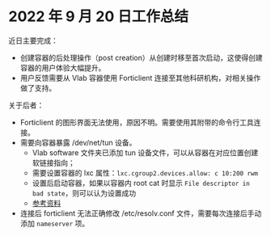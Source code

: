 # 2022 年 9 月 20 日工作总结

近日主要完成：

- 创建容器的后处理操作（post creation）从创建时移至首次启动，这使得创建容器的用户体验大幅提升。
- 用户反馈需要从 Vlab 容器使用 Forticlient 连接至其他科研机构，对相关操作做了支持。

关于后者：

- Forticlient 的图形界面无法使用，原因不明。需要使用其附带的命令行工具连接。
- 需要向容器暴露 /dev/net/tun 设备。
    - Vlab software 文件夹已添加 tun 设备文件，可以从容器在对应位置创建软链接指向；
    - 需要设置容器的 lxc 属性：`lxc.cgroup2.devices.allow: c 10:200 rwm`
    - 设置后启动容器，如果以容器内 root cat 时显示 `File descriptor in bad state`，则可以认为设置成功
    - [参考资料](https://pve.proxmox.com/wiki/OpenVPN_in_LXC)
- 连接后 forticlient 无法正确修改 /etc/resolv.conf 文件，需要每次连接后手动添加 `nameserver` 项。
